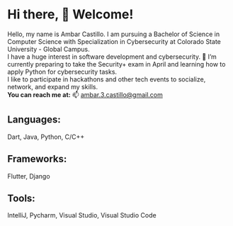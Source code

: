# Hi there, 👋 Welcome!  
Hello, my name is Ambar Castillo. I am pursuing a Bachelor of Science in Computer Science with Specialization in Cybersecurity at Colorado State University - Global Campus.    
I have a huge interest in software development and cybersecurity. 🔭 I’m currently preparing to take the Security+ exam in April and learning how to apply Python for cybersecurity tasks.    
I like to participate in hackathons and other tech events to socialize, network, and expand my skills.    
**You can reach me at:** 📫 ambar.3.castillo@gmail.com    
## **Languages:**  
Dart, Java, Python, C/C++    
## **Frameworks:**  
Flutter, Django    
## **Tools:**  
IntelliJ, Pycharm, Visual Studio, Visual Studio Code  
